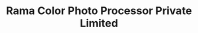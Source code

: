 ---
title: "Rama Color Photo Processor Private Limited"
url: /delhi/rama-color-photo-processor-private-limited/
shop: photo
---